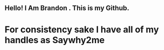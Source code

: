 ## Hello! I Am Brandon . This is my Github.
# For consistency sake I have all of my handles as Saywhy2me

